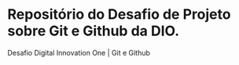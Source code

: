 # Repositório do Desafio de Projeto sobre Git e Github da DIO.
Desafio Digital Innovation One | Git e Github
